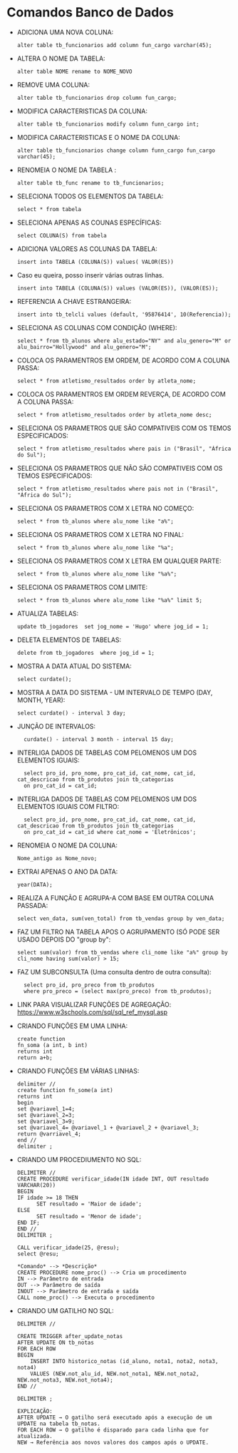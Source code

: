 # Comandos Banco de Dados

- ADICIONA UMA NOVA COLUNA:

      alter table tb_funcionarios add column fun_cargo varchar(45);

- ALTERA O NOME DA TABELA:

      alter table NOME rename to NOME_NOVO

- REMOVE UMA COLUNA:
      
      alter table tb_funcionarios drop column fun_cargo;

- MODIFICA CARACTERISTICAS DA COLUNA:
      
      alter table tb_funcionarios modify column funn_cargo int;

- MODIFICA CARACTERISTICAS E O NOME DA COLUNA:

      alter table tb_funcionarios change column funn_cargo fun_cargo varchar(45);

- RENOMEIA O NOME DA TABELA :
      
      alter table tb_func rename to tb_funcionarios;

- SELECIONA TODOS OS ELEMENTOS DA TABELA:
      
      select * from tabela

- SELECIONA APENAS AS COUNAS ESPECÍFICAS:
      
      select COLUNA(S) from tabela

- ADICIONA VALORES AS COLUNAS DA TABELA:

      insert into TABELA (COLUNA(S)) values( VALOR(ES))
- Caso eu queira, posso inserir várias outras linhas.
      
      insert into TABELA (COLUNA(S)) values (VALOR(ES)), (VALOR(ES));

- REFERENCIA A CHAVE ESTRANGEIRA: 

      insert into tb_telcli values (default, '95876414', 10(Referencia));


- SELECIONA AS COLUNAS COM CONDIÇÃO (WHERE):
    
      select * from tb_alunos where alu_estado="NY" and alu_genero="M" or
      alu_bairro="Hollywood" and alu_genero="M";

- COLOCA OS PARAMENTROS EM ORDEM, DE ACORDO COM A COLUNA PASSA:
      
      select * from atletismo_resultados order by atleta_nome;

- COLOCA OS PARAMENTROS EM ORDEM REVERÇA, DE ACORDO COM A COLUNA PASSA:

      select * from atletismo_resultados order by atleta_nome desc;

- SELECIONA OS PARAMETROS QUE SÃO COMPATIVEIS COM OS TEMOS ESPECIFICADOS:
      
      select * from atletismo_resultados where pais in ("Brasil", "África do Sul");

- SELECIONA OS PARAMETROS QUE NÃO SÃO COMPATIVEIS COM OS TEMOS ESPECIFICADOS:

      select * from atletismo_resultados where pais not in ("Brasil", "África do Sul");

- SELECIONA OS PARAMETROS COM X LETRA NO COMEÇO:

      select * from tb_alunos where alu_nome like "a%";

- SELECIONA OS PARAMETROS COM X LETRA NO FINAL:
      
      select * from tb_alunos where alu_nome like "%a";

- SELECIONA OS PARAMETROS COM X LETRA EM QUALQUER PARTE:

      select * from tb_alunos where alu_nome like "%a%";

- SELECIONA OS PARAMETROS COM LIMITE:

      select * from tb_alunos where alu_nome like "%a%" limit 5;

- ATUALIZA TABELAS:
      
      update tb_jogadores  set jog_nome = 'Hugo' where jog_id = 1;

- DELETA ELEMENTOS DE TABELAS:

      delete from tb_jogadores  where jog_id = 1;

- MOSTRA A DATA ATUAL DO SISTEMA:
      
      select curdate();

- MOSTRA A DATA DO SISTEMA - UM INTERVALO DE TEMPO (DAY, MONTH, YEAR):

      select curdate() - interval 3 day;

- JUNÇÃO DE INTERVALOS:
      
        curdate() - interval 3 month - interval 15 day; 

- INTERLIGA DADOS DE TABELAS COM PELOMENOS UM DOS ELEMENTOS IGUAIS:

        select pro_id, pro_nome, pro_cat_id, cat_nome, cat_id, cat_descricao from tb_produtos join tb_categorias
        on pro_cat_id = cat_id;

- INTERLIGA DADOS DE TABELAS COM PELOMENOS UM DOS ELEMENTOS IGUAIS COM FILTRO:

        select pro_id, pro_nome, pro_cat_id, cat_nome, cat_id, cat_descricao from tb_produtos join tb_categorias
        on pro_cat_id = cat_id where cat_nome = 'Eletrônicos';

- RENOMEIA O NOME DA COLUNA:
      
      Nome_antigo as Nome_novo;

- EXTRAI APENAS O ANO DA DATA:
      
      year(DATA);

- REALIZA A FUNÇÃO E AGRUPA-A COM BASE EM OUTRA COLUNA PASSADA:
      
      select ven_data, sum(ven_total) from tb_vendas group by ven_data;

- FAZ UM FILTRO NA TABELA APOS O AGRUPAMENTO (SÓ PODE SER USADO DEPOIS DO "group by":

      select sum(valor) from tb_vendas where cli_nome like "a%" group by cli_nome having sum(valor) > 15;

- FAZ UM SUBCONSULTA (Uma consulta dentro de outra consulta):
  
        select pro_id, pro_preco from tb_produtos
        where pro_preco = (select max(pro_preco) from tb_produtos);

- LINK PARA VISUALIZAR FUNÇÕES DE AGREGAÇÃO: https://www.w3schools.com/sql/sql_ref_mysql.asp

- CRIANDO FUNÇÕES EM UMA LINHA:
  
      create function 
      fn_soma (a int, b int)
      returns int
      return a+b;

- CRIANDO FUNÇÕES EM VÁRIAS LINHAS:

      delimiter //
      create function fn_some(a int)
      returns int
      begin
      set @variavel_1=4;
      set @variavel_2=3;
      set @variavel_3=9;
      set @variavel_4= @variavel_1 + @variavel_2 + @variavel_3;
      return @varriavel_4;
      end //
      delimiter ;

- CRIANDO UM PROCEDIUMENTO NO SQL:

      DELIMITER //
      CREATE PROCEDURE verificar_idade(IN idade INT, OUT resultado VARCHAR(20))
      BEGIN
      IF idade >= 18 THEN
            SET resultado = 'Maior de idade';
      ELSE
            SET resultado = 'Menor de idade';
      END IF;
      END //
      DELIMITER ;

      CALL verificar_idade(25, @resu);
      select @resu;
  
      *Comando* --> *Descrição*              
      CREATE PROCEDURE nome_proc() --> Cria um procedimento       
      IN --> Parâmetro de entrada       
      OUT --> Parâmetro de saída
      INOUT --> Parâmetro de entrada e saída
      CALL nome_proc() --> Executa o procedimento

- CRIANDO UM GATILHO NO SQL:
  
      DELIMITER //

      CREATE TRIGGER after_update_notas 
      AFTER UPDATE ON tb_notas
      FOR EACH ROW
      BEGIN
          INSERT INTO historico_notas (id_aluno, nota1, nota2, nota3, nota4)
          VALUES (NEW.not_alu_id, NEW.not_nota1, NEW.not_nota2, NEW.not_nota3, NEW.not_nota4);
      END //
      
      DELIMITER ;

      EXPLICAÇÃO:
      AFTER UPDATE → O gatilho será executado após a execução de um UPDATE na tabela tb_notas.
      FOR EACH ROW → O gatilho é disparado para cada linha que for atualizada.
      NEW → Referência aos novos valores dos campos após o UPDATE.
